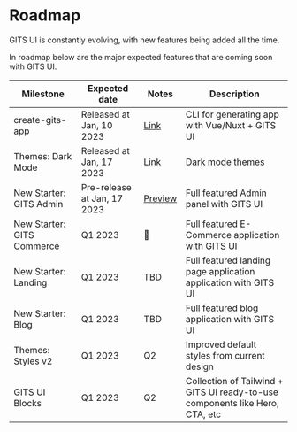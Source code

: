 # Roadmap

GITS UI is constantly evolving, with new features being added all the time.

In roadmap below are the major expected features that are coming soon with GITS UI.

| Milestone                  | Expected date               | Notes                                | Description                                                                  |
| -------------------------- | --------------------------- | ------------------------------------ | ---------------------------------------------------------------------------- |
| create-gits-app            | Released at Jan, 10 2023    | [Link](/tools/create-gits-app)       | CLI for generating app with Vue/Nuxt + GITS UI                               |
| Themes: Dark Mode          | Released at Jan, 17 2023    | [Link](/guide/dark-mode)             | Dark mode themes                                                             |
| New Starter: GITS Admin    | Pre-release at Jan, 17 2023 | [Preview](/guide/starter#nuxt-admin) | Full featured Admin panel with GITS UI                                       |
| New Starter: GITS Commerce | Q1 2023                     | 🚧                                    | Full featured E-Commerce application with GITS UI                            |
| New Starter: Landing       | Q1 2023                     | TBD                                  | Full featured landing page application application with GITS UI              |
| New Starter: Blog          | Q1 2023                     | TBD                                  | Full featured blog application with GITS UI                                  |
| Themes: Styles v2          | Q1 2023                     | Q2                                   | Improved default styles from current design                                  |
| GITS UI Blocks             | Q1 2023                     | Q2                                   | Collection of Tailwind + GITS UI ready-to-use components like Hero, CTA, etc |
